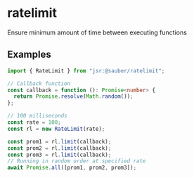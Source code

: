 # ratelimit

Ensure minimum amount of time between executing functions

## Examples

```typescript
import { RateLimit } from "jsr:@sauber/ratelimit";

// Callback function
const callback = function (): Promise<number> {
  return Promise.resolve(Math.random());
};

// 100 milliseconds
const rate = 100;
const rl = new RateLimit(rate);

const prom1 = rl.limit(callback);
const prom2 = rl.limit(callback);
const prom3 = rl.limit(callback);
// Running in random order at specified rate
await Promise.all([prom1, prom2, prom3]);
```
